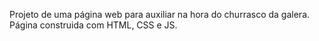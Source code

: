Projeto de uma página web para auxiliar na hora do churrasco da galera.
Página construida com HTML, CSS e JS.
